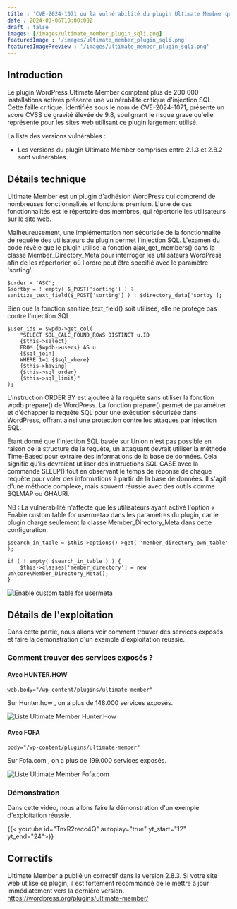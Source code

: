 ```yaml
---
title : 'CVE-2024-1071 ou la vulnérabilité du plugin Ultimate Member qui met en danger pontentiellement plus de 200.000 sites Wordpress -  Exploitation & Correctifs'
date : 2024-03-06T10:00:08Z
draft : false
images: [/images/ultimate_member_plugin_sqli.png]
featuredImage : '/images/ultimate_member_plugin_sqli.png'
featuredImagePreview : '/images/ultimate_member_plugin_sqli.png'
---
```


## Introduction

Le plugin WordPress Ultimate Member comptant plus de 200 000 installations actives présente une vulnérabilité critique d'injection SQL. 
Cette faille critique, identifiée sous le nom de CVE-2024-1071, présente un score CVSS de gravité élevée de 9.8, soulignant le risque grave qu'elle représente pour les sites web utilisant ce plugin largement utilisé.

La liste des versions vulnérables :

* Les versions du plugin Ultimate Member comprises entre 2.1.3 et 2.8.2 sont vulnérables.

## Détails technique

Ultimate Member est un plugin d'adhésion WordPress qui comprend de nombreuses fonctionnalités et fonctions premium. L'une de ces fonctionnalités est le répertoire des membres, qui répertorie les utilisateurs sur le site web.

Malheureusement, une implémentation non sécurisée de la fonctionnalité de requête des utilisateurs du plugin permet l'injection SQL. L'examen du code révèle que le plugin utilise la fonction ajax_get_members() dans la classe Member_Directory_Meta pour interroger les utilisateurs WordPress afin de les répertorier, où l'ordre peut être spécifié avec le paramètre 'sorting'.

```
$order = 'ASC';
$sortby = ! empty( $_POST['sorting'] ) ? sanitize_text_field($_POST['sorting'] ) : $directory_data['sortby'];
```
Bien que la fonction sanitize_text_field() soit utilisée, elle ne protège pas contre l'injection SQL

```
$user_ids = $wpdb->get_col(
    "SELECT SQL_CALC_FOUND_ROWS DISTINCT u.ID
    {$this->select}
    FROM {$wpdb->users} AS u
    {$sql_join}
    WHERE 1=1 {$sql_where}
    {$this->having}
    {$this->sql_order}
    {$this->sql_limit}"
);
```

L'instruction ORDER BY est ajoutée à la requête sans utiliser la fonction wpdb prepare() de WordPress. La fonction prepare() permet de paramétrer et d'échapper la requête SQL pour une exécution sécurisée dans WordPress, offrant ainsi une protection contre les attaques par injection SQL.

Étant donné que l'injection SQL basée sur Union n'est pas possible en raison de la structure de la requête, un attaquant devrait utiliser la méthode Time-Based pour extraire des informations de la base de données. Cela signifie qu'ils devraient utiliser des instructions SQL CASE avec la commande SLEEP() tout en observant le temps de réponse de chaque requête pour voler des informations à partir de la base de données. Il s'agit d'une méthode complexe, mais souvent réussie avec des outils comme SQLMAP ou GHAURI.

NB : 
La vulnérabilité n'affecte que les utilisateurs ayant activé l'option « Enable custom table for usermeta» dans les paramètres du plugin, car le plugin charge seulement la classe Member_Directory_Meta dans cette configuration.

```
$search_in_table = $this->options()->get( 'member_directory_own_table' );
 
if ( ! empty( $search_in_table ) ) {
    $this->classes['member_directory'] = new um\core\Member_Directory_Meta();
}
```

![Enable custom table for usermeta ](/images/enable_custom_table_for_usermeta.png)


## Détails de l'exploitation

Dans cette partie, nous allons voir comment trouver des services exposés et faire la démonstration d'un exemple d'exploitation réussie.

### Comment trouver des services exposés ?

####	Avec HUNTER.HOW

```
web.body="/wp-content/plugins/ultimate-member"
```
Sur Hunter.how , on a plus de 148.000 services exposés.

![Liste Ultimate Member Hunter.How](/images/hunter_how_ultimate_member.jpeg)

####	Avec FOFA

```
body="/wp-content/plugins/ultimate-member"
```
Sur Fofa.com , on a plus de 199.000 services exposés.


![Liste Ultimate Member Fofa.com ](/images/fofa_ultimate_member.jpeg)

### Démonstration

Dans cette vidéo, nous allons faire la démonstration d'un exemple d'exploitation réussie.


{{< youtube id="TnxR2recc4Q" autoplay="true" yt_start="12" yt_end="24">}}

## Correctifs

Ultimate Member a publié un correctif dans la version 2.8.3. Si votre site web utilise ce plugin, il est fortement recommandé de le mettre à jour immédiatement vers la dernière version. https://wordpress.org/plugins/ultimate-member/